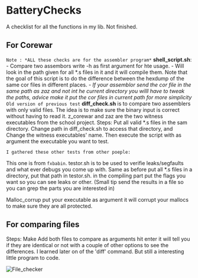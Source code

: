 # BatteryChecks
A checklist for all the functions in my lib.
Not finished.

## For Corewar

```Note : *ALL these checks are for the assembler program*```
**shell_script.sh**:	- Compare two assembors write -h as first argument for hte usage.
			- Will look in the path given for all *.s files in it and it will compile them. Note that the goal 				of this script is to do the difference between the hexdump of the same cor files in different 				places. 
			- *If your assemblor send the cor file in the same path as zaz and not int he current directory you				willl have to tweak the paths, advice make it put the cor files in current path for more			simplicity*
```Old version of previous test```
**diff_check.sh** is to compare two assemblers with only valid files. The idea is to make sure the binary input is correct without having to read it.
z_corewar and zaz are the two witness executables from the school project.
Steps:
	Put all valid *.s files in the sam directory.
	Change path in diff_check.sh to access that directory, and Change the witness executables' name.
	Then execute the script with as argument the executable you want to test.
 
```I gathered these other tests from other poeple:```

This one is from ```fxbabin```.
testor.sh is to be used to verifie leaks/segfaults and what ever debugs you come up with.
	Same as before put all *.s files in a directory, put that path in testor.sh.
	in the compiling part put the flags you want so you can see leaks or other.
(Small tip send the results in a file so you can grep the parts you are interested in)

Malloc_corrup put your executable as argument it will corrupt your mallocs to make sure they are all protected.

## For comparing files

Steps:
	Make
	Add both files to compare as arguments hit enter
	it will tell you if they are identical or not with a couple of other options to see the differences.
	I learned later on of the 'diff' command. But still a interesting little program to code.

![File_checker](https://github.com/mmanley42/ressources/blob/master/file_checker.gif)
